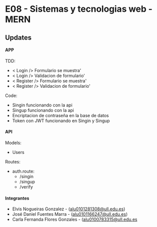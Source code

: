 # E08 - Sistemas y tecnologias web - MERN

## Updates
#### APP

TDD:

* < Login /> Formulario se muestra'
* < Login /> Validacion de formulario'
* < Register /> Formulario se muestra'
* < Register /> Validacion de formulario'

Code:

* Singin funcionando con la api
* Singup funcionando con la api
* Encriptacion de contraseña en la base de datos
* Token con JWT funcionando en Singin y Singup

#### API

Models:

* Users

Routes:

- auth.route:
    - /singin
    - /singup
    - /verify


#### Integrantes

* Elvis Nogueiras Gonzalez - (alu0101281308@ull.edu.es)
* José Daniel Fuentes Marra - (alu0101166247@ull.edu.es)
* Carla Fernanda Flores Gonzales - (alu0100783315@ull.edu.es